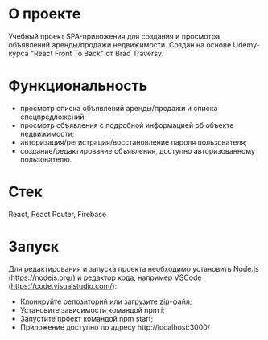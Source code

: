 # О проекте

Учебный проект SPA-приложения для создания и просмотра объявлений аренды/продажи недвижимости. Создан на основе Udemy-курса "React Front To Back" от Brad Traversy.

# Функциональность

- просмотр списка объявлений аренды/продажи и списка спецпредложений;
- просмотр объявления с подробной информацией об объекте недвижимости;
- авторизация/регистрация/восстановление пароля пользователя;
- создание/редактирование объявления, доступно авторизованному пользователю.

# Стек

React, React Router, Firebase

# Запуск

Для редактирования и запуска проекта необходимо установить Node.js (https://nodejs.org/) и
редактор кода, например VSCode (https://code.visualstudio.com/):

-   Клонируйте репозиторий или загрузите zip-файл;
-   Установите зависимости командой npm i;
-   Запустите проект командой npm start;
-   Приложение доступно по адресу http://localhost:3000/
